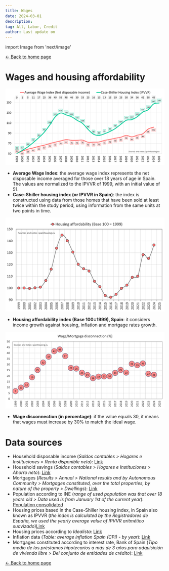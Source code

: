 ```yaml
---
title: Wages
date: 2024-03-01
description:
tag: All, Labor, Credit
author: Last update on
---
```


import Image from 'next/image'

<div class="meta-line"><a class="meta-back" href="/">← Back to home page</a></div>

# Wages and housing affordability

[![Salarios y precio de la vivienda](/images/wageyearly.png)](/images/wageyearly.png)

- **Average Wage Index**: the average wage index represents the net disposable income averaged for those over 18 years of age in Spain. The values are normalized to the IPVVR of 1999, with an initial value of 51.
- **Case-Shiller housing index (or IPVVR in Spain)**: the index is constructed using data from those homes that have been sold at least twice within the study period, using information from the same units at two points in time.

[![Acceso a la vivienda](/images/wageaffordability.png)](/images/wageaffordability.png)

- **Housing affordability index (Base 100=1999), Spain**: it considers income growth against housing, inflation and mortgage rates growth.

[![Salario ideal](/images/wageratio.png)](/images/wageratio.png)

- **Wage disconnection (in percentage)**: if the value equals 30, it means that wages must increase by 30% to match the ideal wage.

# Data sources

- Household disposable income (_Saldos contables > Hogares e Instituciones > Renta disponible neta_): [Link](https://www.ine.es/jaxiT3/Tabla.htm?t=30906)
- Household savings (_Saldos contables > Hogares e Instituciones > Ahorro neto_): [Link](https://www.ine.es/jaxiT3/Tabla.htm?t=30906)
- Mortgages (_Results > Annual > National results and by Autonomous Community > Mortgages constituted, over the total properties, by nature of the property > Dwellings_): [Link](https://www.ine.es/dyngs/INEbase/en/operacion.htm?c=Estadistica_C&cid=1254736170236&menu=resultados&idp=1254735576757#!tabs-1254736169948)
- Population according to INE (_range of used population was that over 18 years old > Data used is from January 1st of the current year_): [Population consolidated](https://www.ine.es/dyngs/INEbase/en/operacion.htm?c=Estadistica_C&cid=1254736176951&menu=resultados&idp=1254735572981)
- Housing prices based in the Case-Shiller housing index, in Spain also known as IPVVR (_the index is calculated by the Registradores de España, we used the yearly average value of IPVVR aritmético suavizado_)[Link](https://www.registradores.org/actualidad/portal-estadistico-registral/estadisticas-de-propiedad)
- Housing prices according to _Idealista_: [Link](https://www.idealista.com/sala-de-prensa/informes-precio-vivienda)
- Inflation data (_Table: average inflation Spain (CPI) - by year_): [Link](https://www.inflation.eu/en/inflation-rates/spain/historic-inflation/cpi-inflation-spain.aspx)
- Mortgages constituted according to interest rate, Bank of Spain (_Tipo medio de los préstamos hipotecarios a más de 3 años para adquisición de vivienda libre > Del conjunto de entidades de crédito_): [Link](https://clientebancario.bde.es/pcb/es/menu-horizontal/productosservici/relacionados/tiposinteres/guia-textual/tiposinteresrefe/tabla_tipos_referencia_oficiales_mercado_hipotecario.html)

<div class="meta-line"><a class="meta-back" href="/">← Back to home page</a></div>
